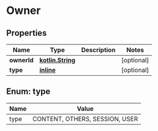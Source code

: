 # Owner

## Properties
Name | Type | Description | Notes
------------ | ------------- | ------------- | -------------
**ownerId** | [**kotlin.String**](.md) |  |  [optional]
**type** | [**inline**](#TypeEnum) |  |  [optional]

<a name="TypeEnum"></a>
## Enum: type
Name | Value
---- | -----
type | CONTENT, OTHERS, SESSION, USER
